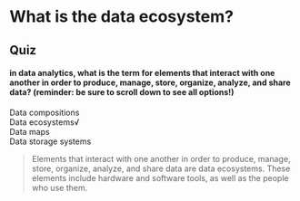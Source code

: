 # What is the data ecosystem?
## Quiz
#### in data analytics, what is the term for elements that interact with one another in order to produce, manage, store, organize, analyze, and share data? (reminder: be sure to scroll down to see all options!)
Data compositions   
Data ecosystems√   
Data maps   
Data storage systems    

> Elements that interact with one another in order to produce, manage, store, organize, analyze, and share data are data ecosystems. These elements include hardware and software tools, as well as the people who use them. 
